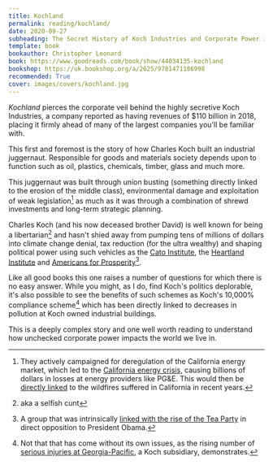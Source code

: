 ```yaml
---
title: Kochland
permalink: reading/kochland/
date: 2020-09-27
subheading: The Secret History of Koch Industries and Corporate Power in America
template: book
bookauthor: Christopher Leonard
book: https://www.goodreads.com/book/show/44034135-kochland
bookshop: https://uk.bookshop.org/a/2625/9781471186998
recommended: True
cover: images/covers/kochland.jpg
---
```


*Kochland* pierces the corporate veil behind the highly secretive Koch Industries, a company reported as having revenues of $110 billion in 2018, placing it firmly ahead of many of the largest companies you'll be familiar with.

This first and foremost is the story of how Charles Koch built an industrial juggernaut. Responsible for goods and materials society depends upon to function such as oil, plastics, chemicals, timber, glass and much more.

This juggernaut was built through union busting (something directly linked to the erosion of the middle class), environmental damage and exploitation of weak legislation[^california] as much as it was through a combination of shrewd investments and long-term strategic planning.

Charles Koch (and his now deceased brother David) is well known for being a libertarian[^libertarian] and hasn't shied away from pumping tens of millions of dollars into climate change denial, tax reduction (for the ultra wealthy) and shaping political power using such vehicles as the [Cato Institute](https://en.wikipedia.org/wiki/Cato_Institute), the [Heartland Institute](https://en.wikipedia.org/wiki/Heartland_Institute) and [Americans for Prosperity](https://en.wikipedia.org/wiki/Americans_for_Prosperity)[^prosperity].

Like all good books this one raises a number of questions for which there is no easy answer. While you might, as I do, find Koch's politics deplorable, it's also possible to see the benefits of such schemes as Koch's 10,000% compliance scheme[^10000] which has been directly linked to decreases in pollution at Koch owned industrial buildings.

This is a deeply complex story and one well worth reading to understand how unchecked corporate power impacts the world we live in.

[^california]: They actively campaigned for deregulation of the California energy market, which led to the [California energy crisis](https://en.wikipedia.org/wiki/2000%E2%80%9301_California_electricity_crisis), causing billions of dollars in losses at energy providers like PG&E. This would then be [directly linked](https://www.bbc.co.uk/news/world-us-canada-53072946) to the wildfires suffered in California in recent years.
[^libertarian]: aka a selfish cunt
[^prosperity]: A group that was intrinsically [linked with the rise of the Tea Party](https://www.newyorker.com/magazine/2010/08/30/covert-operations) in direct opposition to President Obama.
[^10000]: Not that that has come without its own issues, as the rising number of [serious injuries at Georgia-Pacific](https://www.propublica.org/article/rising-profits-rising-injuries-the-safety-crisis-at-koch-industries-georgia-pacific), a Koch subsidiary, demonstrates.